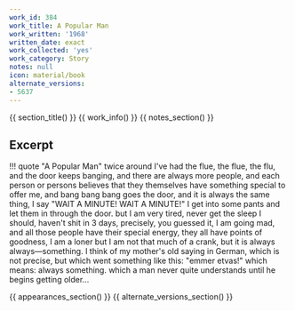 ```yaml
---
work_id: 384
work_title: A Popular Man
work_written: '1968'
written_date: exact
work_collected: 'yes'
work_category: Story
notes: null
icon: material/book
alternate_versions:
- 5637
---
```


{{ section_title() }}
{{ work_info() }}
{{ notes_section() }}
## Excerpt
!!! quote "A Popular Man"
    twice around I've had the flue, the flue, the flu, and the door keeps banging, and there are always more people, and each person or persons believes that they themselves have something special to offer me, and bang bang bang goes the door, and it is always the same thing, I say
    "WAIT A MINUTE! WAIT A MINUTE!"
    I get into some pants and let them in through the door. but I am very tired, never get the sleep I should, haven't shit in 3 days, precisely, you guessed it, I am going mad, and all those people have their special energy, they all have points of goodness, I am a loner but I am not that much of a crank, but it is always always—something. I think of my mother's old saying in German, which is not precise, but which went something like this: "emmer etvas!" which means: always something. which a man never quite understands until he begins getting older...

{{ appearances_section() }}
{{ alternate_versions_section() }}